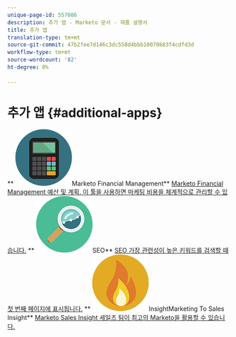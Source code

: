 ```yaml
---
unique-page-id: 557086
description: 추가 앱 - Marketo 문서 - 제품 설명서
title: 추가 앱
translation-type: tm+mt
source-git-commit: 47b2fee7d146c3dc558d4bbb10070683f4cdfd3d
workflow-type: tm+mt
source-wordcount: '82'
ht-degree: 0%

---
```



# 추가 앱 {#additional-apps}

** ![Marketo Financial Management](assets/office-09.png)Marketo Financial Management** [Marketo Financial Management 예산 및 계획. 이 툴을 사용하면 마케팅 비용을 체계적으로 관리할 수 있습니다.](https://docs.marketo.com/display/DOCS/Marketo+Financial+Management)     **  ![](assets/seo-15.png)SEO**  [SEO 가장 관련성이 높은 키워드를 검색할 때 첫 번째 페이지에 표시됩니다.](https://docs.marketo.com/display/DOCS/SEO)     **  ![Marketo Sales ](assets/alerts-10.png)InsightMarketing To Sales Insight**  [Marketo Sales Insight 세일즈 팀이 최고의 Marketo을 활용할 수 있습니다.](https://docs.marketo.com/display/DOCS/Marketo+Sales+Insight)